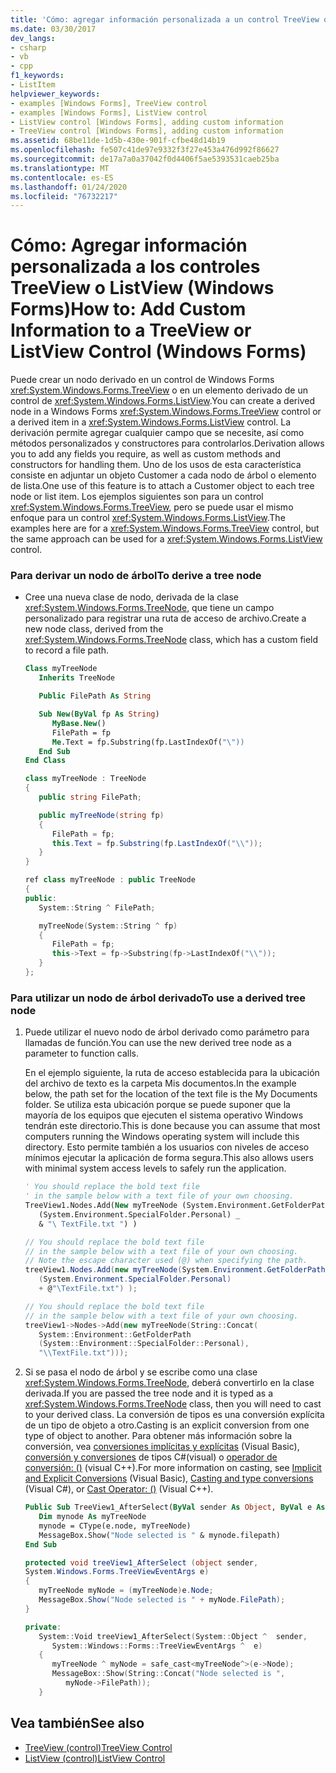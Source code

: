 ```yaml
---
title: 'Cómo: agregar información personalizada a un control TreeView o ListView'
ms.date: 03/30/2017
dev_langs:
- csharp
- vb
- cpp
f1_keywords:
- ListItem
helpviewer_keywords:
- examples [Windows Forms], TreeView control
- examples [Windows Forms], ListView control
- ListView control [Windows Forms], adding custom information
- TreeView control [Windows Forms], adding custom information
ms.assetid: 68be11de-1d5b-430e-901f-cfbe48d14b19
ms.openlocfilehash: fe507c41de97e9332f3f27e453a476d992f86627
ms.sourcegitcommit: de17a7a0a37042f0d4406f5ae5393531caeb25ba
ms.translationtype: MT
ms.contentlocale: es-ES
ms.lasthandoff: 01/24/2020
ms.locfileid: "76732217"
---
```

# <a name="how-to-add-custom-information-to-a-treeview-or-listview-control-windows-forms"></a><span data-ttu-id="bf008-102">Cómo: Agregar información personalizada a los controles TreeView o ListView (Windows Forms)</span><span class="sxs-lookup"><span data-stu-id="bf008-102">How to: Add Custom Information to a TreeView or ListView Control (Windows Forms)</span></span>
<span data-ttu-id="bf008-103">Puede crear un nodo derivado en un control de Windows Forms <xref:System.Windows.Forms.TreeView> o en un elemento derivado de un control de <xref:System.Windows.Forms.ListView>.</span><span class="sxs-lookup"><span data-stu-id="bf008-103">You can create a derived node in a Windows Forms <xref:System.Windows.Forms.TreeView> control or a derived item in a <xref:System.Windows.Forms.ListView> control.</span></span> <span data-ttu-id="bf008-104">La derivación permite agregar cualquier campo que se necesite, así como métodos personalizados y constructores para controlarlos.</span><span class="sxs-lookup"><span data-stu-id="bf008-104">Derivation allows you to add any fields you require, as well as custom methods and constructors for handling them.</span></span> <span data-ttu-id="bf008-105">Uno de los usos de esta característica consiste en adjuntar un objeto Customer a cada nodo de árbol o elemento de lista.</span><span class="sxs-lookup"><span data-stu-id="bf008-105">One use of this feature is to attach a Customer object to each tree node or list item.</span></span> <span data-ttu-id="bf008-106">Los ejemplos siguientes son para un control <xref:System.Windows.Forms.TreeView>, pero se puede usar el mismo enfoque para un control <xref:System.Windows.Forms.ListView>.</span><span class="sxs-lookup"><span data-stu-id="bf008-106">The examples here are for a <xref:System.Windows.Forms.TreeView> control, but the same approach can be used for a <xref:System.Windows.Forms.ListView> control.</span></span>  
  
### <a name="to-derive-a-tree-node"></a><span data-ttu-id="bf008-107">Para derivar un nodo de árbol</span><span class="sxs-lookup"><span data-stu-id="bf008-107">To derive a tree node</span></span>  
  
- <span data-ttu-id="bf008-108">Cree una nueva clase de nodo, derivada de la clase <xref:System.Windows.Forms.TreeNode>, que tiene un campo personalizado para registrar una ruta de acceso de archivo.</span><span class="sxs-lookup"><span data-stu-id="bf008-108">Create a new node class, derived from the <xref:System.Windows.Forms.TreeNode> class, which has a custom field to record a file path.</span></span>  
  
    ```vb  
    Class myTreeNode  
       Inherits TreeNode  
  
       Public FilePath As String  
  
       Sub New(ByVal fp As String)  
          MyBase.New()  
          FilePath = fp  
          Me.Text = fp.Substring(fp.LastIndexOf("\"))  
       End Sub  
    End Class  
    ```  
  
    ```csharp  
    class myTreeNode : TreeNode  
    {  
       public string FilePath;  
  
       public myTreeNode(string fp)  
       {  
          FilePath = fp;  
          this.Text = fp.Substring(fp.LastIndexOf("\\"));  
       }  
    }  
    ```  
  
    ```cpp  
    ref class myTreeNode : public TreeNode  
    {  
    public:  
       System::String ^ FilePath;  
  
       myTreeNode(System::String ^ fp)  
       {  
          FilePath = fp;  
          this->Text = fp->Substring(fp->LastIndexOf("\\"));  
       }  
    };  
    ```  
  
### <a name="to-use-a-derived-tree-node"></a><span data-ttu-id="bf008-109">Para utilizar un nodo de árbol derivado</span><span class="sxs-lookup"><span data-stu-id="bf008-109">To use a derived tree node</span></span>  
  
1. <span data-ttu-id="bf008-110">Puede utilizar el nuevo nodo de árbol derivado como parámetro para llamadas de función.</span><span class="sxs-lookup"><span data-stu-id="bf008-110">You can use the new derived tree node as a parameter to function calls.</span></span>  
  
     <span data-ttu-id="bf008-111">En el ejemplo siguiente, la ruta de acceso establecida para la ubicación del archivo de texto es la carpeta Mis documentos.</span><span class="sxs-lookup"><span data-stu-id="bf008-111">In the example below, the path set for the location of the text file is the My Documents folder.</span></span> <span data-ttu-id="bf008-112">Se utiliza esta ubicación porque se puede suponer que la mayoría de los equipos que ejecuten el sistema operativo Windows tendrán este directorio.</span><span class="sxs-lookup"><span data-stu-id="bf008-112">This is done because you can assume that most computers running the Windows operating system will include this directory.</span></span> <span data-ttu-id="bf008-113">Esto permite también a los usuarios con niveles de acceso mínimos ejecutar la aplicación de forma segura.</span><span class="sxs-lookup"><span data-stu-id="bf008-113">This also allows users with minimal system access levels to safely run the application.</span></span>  
  
    ```vb  
    ' You should replace the bold text file   
    ' in the sample below with a text file of your own choosing.  
    TreeView1.Nodes.Add(New myTreeNode (System.Environment.GetFolderPath _  
       (System.Environment.SpecialFolder.Personal) _  
       & "\ TextFile.txt ") )  
    ```  
  
    ```csharp  
    // You should replace the bold text file   
    // in the sample below with a text file of your own choosing.  
    // Note the escape character used (@) when specifying the path.  
    treeView1.Nodes.Add(new myTreeNode(System.Environment.GetFolderPath
       (System.Environment.SpecialFolder.Personal)
       + @"\TextFile.txt") );  
    ```  
  
    ```cpp  
    // You should replace the bold text file   
    // in the sample below with a text file of your own choosing.  
    treeView1->Nodes->Add(new myTreeNode(String::Concat(  
       System::Environment::GetFolderPath  
       (System::Environment::SpecialFolder::Personal),  
       "\\TextFile.txt")));  
    ```  
  
2. <span data-ttu-id="bf008-114">Si se pasa el nodo de árbol y se escribe como una clase <xref:System.Windows.Forms.TreeNode>, deberá convertirlo en la clase derivada.</span><span class="sxs-lookup"><span data-stu-id="bf008-114">If you are passed the tree node and it is typed as a <xref:System.Windows.Forms.TreeNode> class, then you will need to cast to your derived class.</span></span> <span data-ttu-id="bf008-115">La conversión de tipos es una conversión explícita de un tipo de objeto a otro.</span><span class="sxs-lookup"><span data-stu-id="bf008-115">Casting is an explicit conversion from one type of object to another.</span></span> <span data-ttu-id="bf008-116">Para obtener más información sobre la conversión, vea [conversiones implícitas y explícitas](../../../visual-basic/programming-guide/language-features/data-types/implicit-and-explicit-conversions.md) (Visual Basic), [conversión y conversiones](../../../csharp/programming-guide/types/casting-and-type-conversions.md) de tipos C#(visual) o [operador de conversión: ()](/cpp/cpp/cast-operator-parens) (visual C++).</span><span class="sxs-lookup"><span data-stu-id="bf008-116">For more information on casting, see [Implicit and Explicit Conversions](../../../visual-basic/programming-guide/language-features/data-types/implicit-and-explicit-conversions.md) (Visual Basic), [Casting and type conversions](../../../csharp/programming-guide/types/casting-and-type-conversions.md) (Visual C#), or [Cast Operator: ()](/cpp/cpp/cast-operator-parens) (Visual C++).</span></span>  
  
    ```vb  
    Public Sub TreeView1_AfterSelect(ByVal sender As Object, ByVal e As System.Windows.Forms.TreeViewEventArgs) Handles TreeView1.AfterSelect  
       Dim mynode As myTreeNode  
       mynode = CType(e.node, myTreeNode)  
       MessageBox.Show("Node selected is " & mynode.filepath)  
    End Sub  
    ```  
  
    ```csharp  
    protected void treeView1_AfterSelect (object sender,  
    System.Windows.Forms.TreeViewEventArgs e)  
    {  
       myTreeNode myNode = (myTreeNode)e.Node;  
       MessageBox.Show("Node selected is " + myNode.FilePath);  
    }  
    ```  
  
    ```cpp  
    private:  
       System::Void treeView1_AfterSelect(System::Object ^  sender,  
          System::Windows::Forms::TreeViewEventArgs ^  e)  
       {  
          myTreeNode ^ myNode = safe_cast<myTreeNode^>(e->Node);  
          MessageBox::Show(String::Concat("Node selected is ",   
             myNode->FilePath));  
       }  
    ```  
  
## <a name="see-also"></a><span data-ttu-id="bf008-117">Vea también</span><span class="sxs-lookup"><span data-stu-id="bf008-117">See also</span></span>

- [<span data-ttu-id="bf008-118">TreeView (control)</span><span class="sxs-lookup"><span data-stu-id="bf008-118">TreeView Control</span></span>](treeview-control-windows-forms.md)
- [<span data-ttu-id="bf008-119">ListView (control)</span><span class="sxs-lookup"><span data-stu-id="bf008-119">ListView Control</span></span>](listview-control-windows-forms.md)
